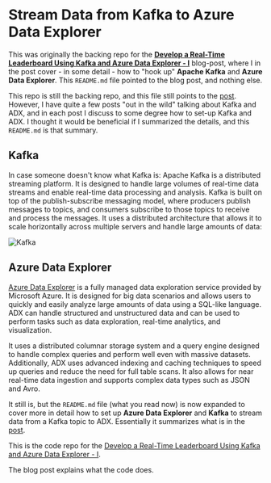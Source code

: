 # Stream Data from Kafka to Azure Data Explorer

This was originally the backing repo for the [**Develop a Real-Time Leaderboard Using Kafka and Azure Data Explorer - I**][1] blog-post, where I in the post cover - in some detail - how to "hook up" **Apache Kafka** and **Azure Data Explorer**. This `README.md` file pointed to the blog post, and nothing else. 

This repo is still the backing repo, and this file still points to the [post][1]. However, I have quite a few posts "out in the wild" talking about Kafka and ADX, and in each post I discuss to some degree how to set-up Kafka and ADX. I thought it would be beneficial if I summarized the details, and this `README.md` is that summary.

## Kafka

In case someone doesn't know what Kafka is: Apache Kafka is a distributed streaming platform. It is designed to handle large volumes of real-time data streams and enable real-time data processing and analysis. Kafka is built on top of the publish-subscribe messaging model, where producers publish messages to topics, and consumers subscribe to those topics to receive and process the messages. It uses a distributed architecture that allows it to scale horizontally across multiple servers and handle large amounts of data:

![Kafka](/leaderboard-adx/blob/main/assets/images/kafka-pub-sub.png)


## Azure Data Explorer

[Azure Data Explorer][2] is a fully managed data exploration service provided by Microsoft Azure. It is designed for big data scenarios and allows users to quickly and easily analyze large amounts of data using a SQL-like language. ADX can handle structured and unstructured data and can be used to perform tasks such as data exploration, real-time analytics, and visualization.

It uses a distributed columnar storage system and a query engine designed to handle complex queries and perform well even with massive datasets. Additionally, ADX uses advanced indexing and caching techniques to speed up queries and reduce the need for full table scans. It also allows for near real-time data ingestion and supports complex data types such as JSON and Avro.







It still is, but the `README.md` file (what you read now) is now expanded to cover more in detail how to set up **Azure Data Explorer** and **Kafka** to stream data from a Kafka topic to ADX. Essentially it summarizes what is in the [post][1]. 

This is the code repo for the [Develop a Real-Time Leaderboard Using Kafka and Azure Data Explorer - I][1].

The blog post explains what the code does.

[1]: https://nielsberglund.com/post/2023-03-19-develop-a-real-time-leaderboard-using-kafka-and-azure-data-explorer---i/
[2]: https://docs.microsoft.com/en-us/azure/data-explorer/
